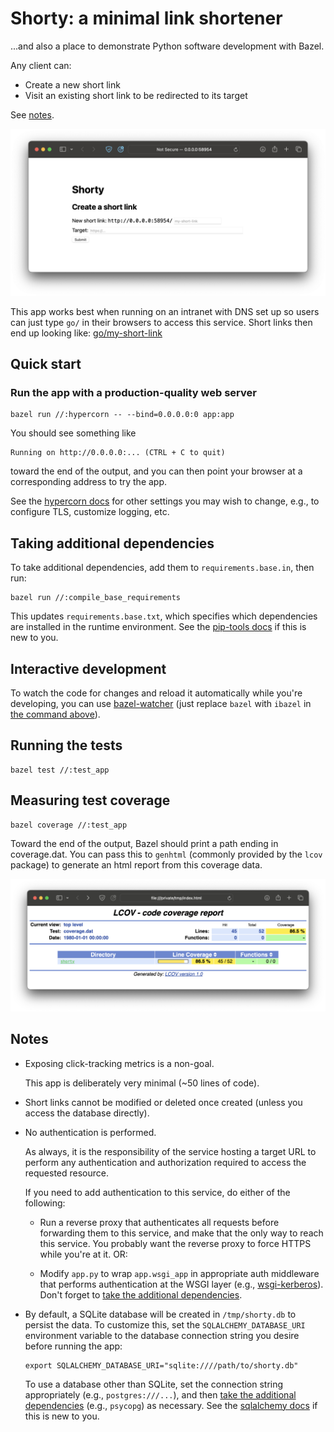 # Shorty: a minimal link shortener

...and also a place to demonstrate Python software development with Bazel.

Any client can:
* Create a new short link
* Visit an existing short link to be redirected to its target

See [notes](#notes).

![](./screenshot-shorty.png)

This app works best when running on an intranet with DNS set up so users can just type
`go/` in their browsers to access this service. Short links then end up looking like:
[go/my-short-link](https://go/my-short-link)


## Quick start

### Run the app with a production-quality web server

```
bazel run //:hypercorn -- --bind=0.0.0.0:0 app:app
```

You should see something like
```
Running on http://0.0.0.0:... (CTRL + C to quit)
```
toward the end of the output, and you can then point your browser
at a corresponding address to try the app.

See the [hypercorn docs](https://hypercorn.readthedocs.io/en/latest/how_to_guides/configuring.html#configuration-options)
for other settings you may wish to change,
e.g., to configure TLS, customize logging, etc.


## Taking additional dependencies

To take additional dependencies, add them to `requirements.base.in`, then run:
```
bazel run //:compile_base_requirements
```

This updates `requirements.base.txt`, which specifies which dependencies
are installed in the runtime environment.
See the [pip-tools docs](https://pip-tools.readthedocs.io) if this is new to you.


## Interactive development

To watch the code for changes and reload it automatically while you're developing,
you can use [bazel-watcher](https://github.com/bazelbuild/bazel-watcher)
(just replace `bazel` with `ibazel` in [the command above](#quick-start)).


## Running the tests

```
bazel test //:test_app
```

## Measuring test coverage

```
bazel coverage //:test_app
```

Toward the end of the output, Bazel should print a path ending in coverage.dat.
You can pass this to `genhtml` (commonly provided by the `lcov` package)
to generate an html report from this coverage data.

![](./screenshot-coverage.png)


## Notes

* Exposing click-tracking metrics is a non-goal.

  This app is deliberately very minimal (~50 lines of code).

* Short links cannot be modified or deleted once created
  (unless you access the database directly).

* No authentication is performed.

  As always, it is the responsibility of the service hosting a target URL
  to perform any authentication and authorization required to access the requested resource.

  If you need to add authentication to this service, do either of the following:

  * Run a reverse proxy that authenticates all requests before forwarding them
    to this service, and make that the only way to reach this service.
    You probably want the reverse proxy to force HTTPS while you're at it. OR:

  * Modify `app.py` to wrap `app.wsgi_app` in appropriate auth middleware
    that performs authentication at the WSGI layer
    (e.g., [wsgi-kerberos](https://github.com/deshaw/wsgi-kerberos)).
    Don't forget to [take the additional dependencies](#taking-additional-dependencies).

* By default, a SQLite database will be created in `/tmp/shorty.db` to persist the data.
  To customize this, set the `SQLALCHEMY_DATABASE_URI` environment variable
  to the database connection string you desire before running the app:

  ```
  export SQLALCHEMY_DATABASE_URI="sqlite:////path/to/shorty.db"
  ```

  To use a database other than SQLite, set the connection string appropriately
  (e.g., `postgres:///...`), and then
  [take the additional dependencies](#taking-additional-dependencies) (e.g., `psycopg`) as necessary.
  See the [sqlalchemy docs](https://docs.sqlalchemy.org/en/20/core/engines.html)
  if this is new to you.
